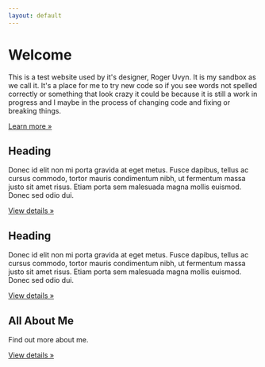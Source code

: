 ```yaml
---
layout: default
---
```



<!-- Main hero unit for a primary marketing message or call to action -->

<h1>Welcome</h1>
<p>This is a test website used by it's designer, Roger Uvyn. It is my sandbox as we call it. It's a place for me to try new code so if you see words not spelled correctly or something that look crazy it could be because it is still a work in progress and I maybe in the process of changing code and fixing or breaking things.</p>

<p><a class="btn btn-primary btn-large" href="">Learn more &raquo;</a></p>




<div class="row">
<div class="span4">
<h2>Heading</h2>
<p>Donec id elit non mi porta gravida at eget metus. Fusce dapibus, tellus ac cursus commodo, tortor mauris condimentum nibh, ut fermentum massa justo sit amet risus. Etiam porta sem malesuada magna mollis euismod. Donec sed odio dui. </p>
<p><a class="btn" href="#">View details &raquo;</a></p>
</div>
<div class="span4">
<h2>Heading</h2>
<p>Donec id elit non mi porta gravida at eget metus. Fusce dapibus, tellus ac cursus commodo, tortor mauris condimentum nibh, ut fermentum massa justo sit amet risus. Etiam porta sem malesuada magna mollis euismod. Donec sed odio dui. </p>
<p><a class="btn" href="#">View details &raquo;</a></p>
</div>
<div class="span4">
<h2>All About Me</h2>
<p>Find out more about me.</p>
<p><a class="btn" href="personal/interests.html">View details &raquo;</a></p>
</div>
</div>
